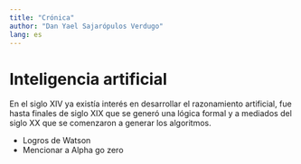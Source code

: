 ```yaml
---
title: "Crónica"
author: "Dan Yael Sajarópulos Verdugo"
lang: es
---
```


# Inteligencia artificial

En el siglo XIV ya existía interés en desarrollar el razonamiento artificial, fue hasta finales de siglo XIX que se generó una lógica formal y a mediados del siglo XX que se comenzaron a generar los algoritmos. 


* Logros de Watson
* Mencionar a Alpha go zero
